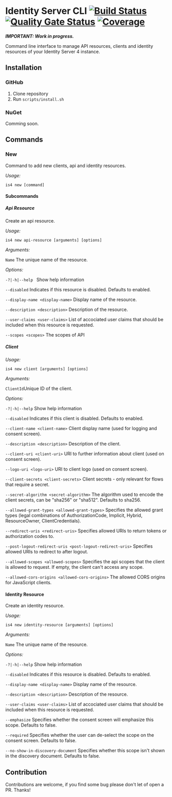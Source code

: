 # Identity Server CLI [![Build Status](https://travis-ci.com/cassiofariasmachado/identity-server-cli.svg?branch=master)](https://travis-ci.com/cassiofariasmachado/identity-server-cli) [![Quality Gate Status](https://sonarcloud.io/api/project_badges/measure?project=cassiofariasmachado_identity-server-cli&metric=alert_status)](https://sonarcloud.io/dashboard?id=cassiofariasmachado_identity-server-cli) [![Coverage](https://sonarcloud.io/api/project_badges/measure?project=cassiofariasmachado_identity-server-cli&metric=coverage)](https://sonarcloud.io/dashboard?id=cassiofariasmachado_identity-server-cli)

_**IMPORTANT: Work in progress.**_

Command line interface to manage API resources, clients and identity resources of your Identity Server 4 instance.

## Installation

### GitHub

1. Clone repository
2. Run `scripts/install.sh`

### NuGet

Comming soon.

## Commands

### New

Command to add new clients, api and identity resources.

_Usage:_

`is4 new [command]`

#### Subcommands

##### Api Resource

Create an api resource.

_Usage:_

`is4 new api-resource [arguments] [options]`

_Arguments:_

`Name` The unique name of the resource.

_Options:_

`-?|-h|--help ` Show help information

`--disabled` Indicates if this resource is disabled. Defaults to enabled.
  
`--display-name <display-name>` Display name of the resource.

`--description <description>` Description of the resource.

`--user-claims <user-claims>` List of accociated user claims that should be included when this resource is requested.

`--scopes <scopes>` The scopes of API


##### Client

_Usage:_

`is4 new client [arguments] [options]`

_Arguments:_

`ClientId`Unique ID of the client.

_Options:_

`-?|-h|--help` Show help information

`--disabled` Indicates if this client is disabled. Defaults to enabled.

`--client-name <client-name>` Client display name (used for logging and consent screen).

`--description <description>` Description of the client.

`--client-uri <client-uri>` URI to further information about client (used on consent screen).
  
`--logo-uri <logo-uri>` URI to client logo (used on consent screen).
  
`--client-secrets <client-secrets>` Client secrets - only relevant for flows that require a secret.

`--secret-algorithm <secret-algorithm>` The algorithm used to encode the client secrets, can be "sha256" or "sha512". Defaults to sha256.

`--allowed-grant-types <allowed-grant-types>` Specifies the allowed grant types (legal combinations of AuthorizationCode, Implicit, Hybrid, ResourceOwner, ClientCredentials).

`--redirect-uris <redirect-uris>` Specifies allowed URIs to return tokens or authorization codes to.

`--post-logout-redirect-uris <post-logout-redirect-uris>` Specifies allowed URIs to redirect to after logout.

`--allowed-scopes <allowed-scopes>` Specifies the api scopes that the client is allowed to request. If empty, the client can't access any scope.

`--allowed-cors-origins <allowed-cors-origins>` The allowed CORS origins for JavaScript clients.

#### Identity Resource

Create an identity resource.

_Usage:_ 

`is4 new identity-resource [arguments] [options]`

_Arguments:_

`Name` The unique name of the resource.

_Options:_

`-?|-h|--help` Show help information

`--disabled` Indicates if this resource is disabled. Defaults to enabled.
  
`--display-name <display-name>` Display name of the resource.
  
`--description <description>` Description of the resource.
  
`--user-claims <user-claims>` List of accociated user claims that should be included when this resource is requested.
  
`--emphasize` Specifies whether the consent screen will emphasize this scope. Defaults to false.

`--required` Specifies whether the user can de-select the scope on the consent screen. Defaults to false.

`--no-show-in-discovery-document` Specifies whether this scope isn't shown in the discovery document. Defaults to false.

## Contribution

Contributions are welcome, if you find some bug please don't let of open a PR. Thanks!